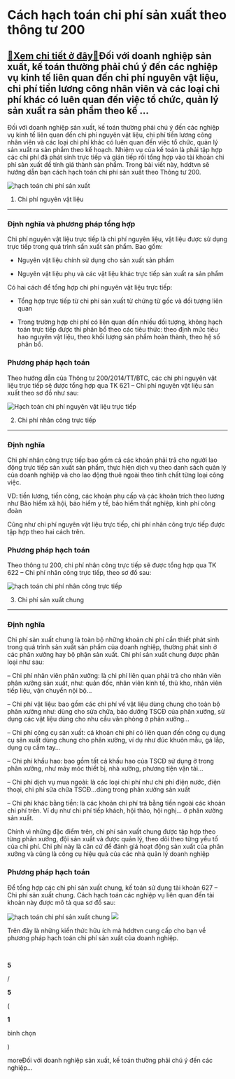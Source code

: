Cách hạch toán chi phí sản xuất theo thông tư 200
=================================================

[:gift:Xem chi tiết ở đây:gift:](https://hddtvn.com/cach-hach-toan-chi-phi-san-xuat-theo-thong-tu-200/)Đối với doanh nghiệp sản xuất, kế toán thường phải chú ý đến các nghiệp vụ kinh tế liên quan đến chi phí nguyên vật liệu, chi phí tiền lương công nhân viên và các loại chi phí khác có luên quan đến việc tổ chức, quản lý sản xuất ra sản phẩm theo kế …
----------------------------------------------------------------------------------------------------------------------------------------------------------------------------------------------------------------------------------------------------------

Đối với doanh nghiệp sản xuất, kế toán thường phải chú ý đến các nghiệp vụ kinh tế liên quan đến chi phí nguyên vật liệu, chi phí tiền lương công nhân viên và các loại chi phí khác có luên quan đến việc tổ chức, quản lý sản xuất ra sản phẩm theo kế hoạch. Nhiệm vụ của kế toán là phải tập hợp các chi phí đã phát sinh trực tiếp và gián tiếp rồi tổng hợp vào tài khoản chi phí sản xuất để tính giá thành sản phẩm. Trong bài viết này, hddtvn sẽ hướng dẫn bạn cách hạch toán chi phí sản xuất theo Thông tư 200.


![hạch toán chi phí sản xuất](https://hddtvn.com/wp-content/uploads/2021/01/FnA_ART_Discover-the-Catalysts-of-Productivity-Efficiency-and-Cost_HD.jpg)


1. Chi phí nguyên vật liệu
--------------------------


### Định nghĩa và phương pháp tổng hợp


Chi phí nguyên vật liệu trực tiếp là chi phí nguyên liệu, vật liệu được sử dụng trực tiếp trong quá trình sẩn xuất sản phẩm. Bao gồm:




* Nguyên vật liệu chính sử dụng cho sản xuất sản phẩm

* Nguyên vật liệu phụ và các vật liệu khác trực tiếp sản xuất ra sản phẩm



Có hai cách để tổng hợp chi phí nguyên vật liệu trực tiếp:




* Tổng hợp trực tiếp từ chi phí sản xuất từ chứng từ gốc và đối tượng liên quan

* Trong trường hợp chi phí có liên quan đến nhiều đối tượng, không hạch toán trực tiếp được thì phân bổ theo các tiêu thức: theo định mức tiêu hao nguyên vật liệu, theo khối lượng sản phẩm hoàn thành, theo hệ số phân bổ.



### Phương pháp hạch toán


Theo hướng dẫn của Thông tư 200/2014/TT/BTC, các chi phí nguyên vật liệu trực tiếp sẽ được tổng hợp qua TK 621 – Chi phí nguyên vật liệu sản xuất theo sơ đồ như sau:


![Hạch toán chi phí nguyên vật liệu trực tiếp](https://hddtvn.com/wp-content/uploads/2021/01/hach-toan-chi-phi-san-xuat.png)


2. Chi phí nhân công trực tiếp
------------------------------


### Định nghĩa


Chi phí nhân công trực tiếp bao gồm cả các khoản phải trả cho người lao động trực tiếp sản xuất sản phẩm, thực hiện dịch vụ theo danh sách quản lý của doanh nghiệp và cho lao động thuê ngoài theo tính chất từng loại công việc.


VD: tiền lương, tiền công, các khoản phụ cấp và các khoản trích theo lương như Bảo hiểm xã hội, bảo hiểm y tế, bảo hiểm thất nghiệp, kinh phí công đoàn


Cũng như chi phí nguyên vật liệu trực tiếp, chi phí nhân công trực tiếp được tập hợp theo hai cách trên.


### Phương pháp hạch toán


Theo thông tư 200, chi phí nhân công trực tiếp sẽ được tổng hợp qua TK 622 – Chi phí nhân công trực tiếp, theo sơ đồ sau:


![hạch toán chi phí nhân công trực tiếp](https://hddtvn.com/wp-content/uploads/2021/01/17382.png)


3. Chi phí sản xuất chung
-------------------------


### Định nghĩa


Chi phí sản xuất chung là toàn bộ những khoản chi phí cần thiết phát sinh trong quá trình sản xuất sản phẩm của doanh nghiệp, thường phát sinh ở các phân xưởng hay bộ phận sản xuất.
Chi phí sản xuất chung được phân loại như sau:

– Chi phí nhân viên phân xưởng: là chi phí liên quan phải trả cho nhân viên phân xưởng sản xuất, như: quản đốc, nhân viên kinh tế, thủ kho, nhân viên tiếp liệu, vận chuyển nội bộ…


– Chi phí vật liệu: bao gồm các chi phí về vật liệu dùng chung cho toàn bộ phân xưởng như: dùng cho sửa chữa, bảo dưỡng TSCĐ của phân xưởng, sử dụng các vật liệu dùng cho nhu cầu văn phòng ở phân xưởng…


– Chi phí công cụ sản xuất: cá khoản chi phí có liên quan đến công cụ dụng cụ sản xuất dùng chung cho phân xưởng, ví dụ như đúc khuôn mẫu, gá lắp, dụng cụ cầm tay…


– Chi phí khẩu hao: bao gồm tất cả khấu hao của TSCĐ sử dụng ở trong phân xưởng, như máy móc thiết bị, nhà xưởng, phương tiện vận tải…


– Chi phí dịch vụ mua ngoài: là các loại chi phí như chi phí điện nước, điện thoại, chi phí sửa chữa TSCĐ…dùng trong phân xưởng sản xuất


– Chi phí khác bằng tiền: là các khoản chi phí trả bằng tiền ngoài các khoản chi phí trên. Ví dụ như chi phí tiếp khách, hội thảo, hội nghị… ở phân xưởng sản xuất.


Chính vì những đặc điểm trên, chi phí sản xuất chung được tập hợp theo từng phân xưởng, đội sản xuất và được quản lý, theo dõi theo từng yếu tố của chi phí. Chi phí này là căn cứ để đánh giá hoạt động sản xuất của phân xưởng và cũng là công cụ hiệu quả của các nhà quản lý doanh nghiệp



### Phương pháp hạch toán


Để tổng hợp các chi phí sản xuất chung, kế toán sử dụng tài khoản 627 – Chi phí sản xuất chung. Cách hạch toán các nghiệp vụ liên quan đến tài khoản này được mô tả qua sơ đồ sau:


![hạch toán chi phí sản xuất chung](https://hddtvn.com/wp-content/uploads/2021/01/hach-toan-chi-phi-san-xuat-2.png) ![](https://hddtvn.com/wp-content/uploads/2021/01/43431.png)


Trên đây là những kiến thức hữu ích mà hddtvn cung cấp cho bạn về phương pháp hạch toán chi phí sản xuất của doanh nghiệp.


 








































**5**  

/  

**5**  

(  

**1**  

  

 bình chọn   

)


moreĐối với doanh nghiệp sản xuất, kế toán thường phải chú ý đến các nghiệp…


